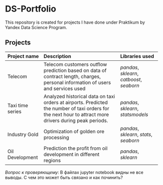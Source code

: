 # DS-Portfolio

This repository is created for projects I have done under Praktikum by Yandex Data Science Program.

## Projects

| Project name | Description | Libraries used | 
| :---------------------- | :---------------------- | :---------------------- |
| Telecom | Telecom customers outflow prediction based on data of contract length, charges, personal information of users and services used| *pandas*, *sklearn*, *catboost*, *seaborn* |
| Taxi time series | Analyzed historical data on taxi orders at airports. Predicted the number of taxi orders for the next hour to attract more drivers during peak periods.| *pandas*, *sklearn*, *statsmodels* |
| Industry Gold | Optimization of golden ore processing | *pandas*, *sklearn*, *stats*, *seaborn* |
| Oil Development | Prediction the profit from oil development in different regions| *pandas*, *sklearn*|


*Вопрос к проверяющему*: В файлах jupyter notebook видны не все выводы. С чем это может быть связано и как починить?

